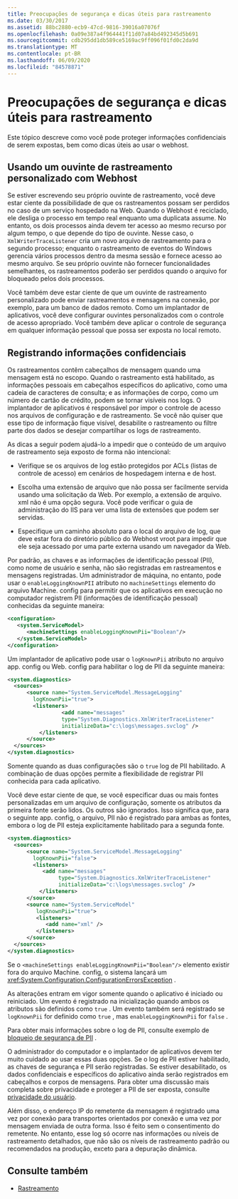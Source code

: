 ```yaml
---
title: Preocupações de segurança e dicas úteis para rastreamento
ms.date: 03/30/2017
ms.assetid: 88bc2880-ecb9-47cd-9816-39016a07076f
ms.openlocfilehash: 0a09e387a4f964441f11d07a84bd492345d5b691
ms.sourcegitcommit: cdb295dd1db589ce5169ac9ff096f01fd0c2da9d
ms.translationtype: MT
ms.contentlocale: pt-BR
ms.lasthandoff: 06/09/2020
ms.locfileid: "84578871"
---
```

# <a name="security-concerns-and-useful-tips-for-tracing"></a>Preocupações de segurança e dicas úteis para rastreamento
Este tópico descreve como você pode proteger informações confidenciais de serem expostas, bem como dicas úteis ao usar o webhost.  
  
## <a name="using-a-custom-trace-listener-with-webhost"></a>Usando um ouvinte de rastreamento personalizado com Webhost  
 Se estiver escrevendo seu próprio ouvinte de rastreamento, você deve estar ciente da possibilidade de que os rastreamentos possam ser perdidos no caso de um serviço hospedado na Web. Quando o Webhost é reciclado, ele desliga o processo em tempo real enquanto uma duplicata assume. No entanto, os dois processos ainda devem ter acesso ao mesmo recurso por algum tempo, o que depende do tipo de ouvinte. Nesse caso, o `XmlWriterTraceListener` cria um novo arquivo de rastreamento para o segundo processo; enquanto o rastreamento de eventos do Windows gerencia vários processos dentro da mesma sessão e fornece acesso ao mesmo arquivo. Se seu próprio ouvinte não fornecer funcionalidades semelhantes, os rastreamentos poderão ser perdidos quando o arquivo for bloqueado pelos dois processos.  
  
 Você também deve estar ciente de que um ouvinte de rastreamento personalizado pode enviar rastreamentos e mensagens na conexão, por exemplo, para um banco de dados remoto. Como um implantador de aplicativos, você deve configurar ouvintes personalizados com o controle de acesso apropriado. Você também deve aplicar o controle de segurança em qualquer informação pessoal que possa ser exposta no local remoto.  
  
## <a name="logging-sensitive-information"></a>Registrando informações confidenciais  
 Os rastreamentos contêm cabeçalhos de mensagem quando uma mensagem está no escopo. Quando o rastreamento está habilitado, as informações pessoais em cabeçalhos específicos do aplicativo, como uma cadeia de caracteres de consulta; e as informações de corpo, como um número de cartão de crédito, podem se tornar visíveis nos logs. O implantador de aplicativos é responsável por impor o controle de acesso nos arquivos de configuração e de rastreamento. Se você não quiser que esse tipo de informação fique visível, desabilite o rastreamento ou filtre parte dos dados se desejar compartilhar os logs de rastreamento.  
  
 As dicas a seguir podem ajudá-lo a impedir que o conteúdo de um arquivo de rastreamento seja exposto de forma não intencional:  
  
- Verifique se os arquivos de log estão protegidos por ACLs (listas de controle de acesso) em cenários de hospedagem interna e de host.  
  
- Escolha uma extensão de arquivo que não possa ser facilmente servida usando uma solicitação da Web. Por exemplo, a extensão de arquivo. xml não é uma opção segura. Você pode verificar o guia de administração do IIS para ver uma lista de extensões que podem ser servidas.  
  
- Especifique um caminho absoluto para o local do arquivo de log, que deve estar fora do diretório público do Webhost vroot para impedir que ele seja acessado por uma parte externa usando um navegador da Web.  
  
 Por padrão, as chaves e as informações de identificação pessoal (PII), como nome de usuário e senha, não são registradas em rastreamentos e mensagens registradas. Um administrador de máquina, no entanto, pode usar o `enableLoggingKnownPII` atributo no `machineSettings` elemento do arquivo Machine. config para permitir que os aplicativos em execução no computador registrem PII (informações de identificação pessoal) conhecidas da seguinte maneira:  
  
```xml  
<configuration>  
   <system.ServiceModel>  
      <machineSettings enableLoggingKnownPii="Boolean"/>  
   </system.ServiceModel>  
</configuration>
```  
  
 Um implantador de aplicativo pode usar o `logKnownPii` atributo no arquivo app. config ou Web. config para habilitar o log de PII da seguinte maneira:  
  
```xml  
<system.diagnostics>  
  <sources>  
      <source name="System.ServiceModel.MessageLogging"  
        logKnownPii="true">  
        <listeners>  
                 <add name="messages"  
                 type="System.Diagnostics.XmlWriterTraceListener"  
                 initializeData="c:\logs\messages.svclog" />  
          </listeners>  
      </source>  
  </sources>  
</system.diagnostics>  
```  
  
 Somente quando as duas configurações são o `true` log de PII habilitado. A combinação de duas opções permite a flexibilidade de registrar PII conhecida para cada aplicativo.  
  
 Você deve estar ciente de que, se você especificar duas ou mais fontes personalizadas em um arquivo de configuração, somente os atributos da primeira fonte serão lidos. Os outros são ignorados. Isso significa que, para o seguinte app. config, o arquivo, PII não é registrado para ambas as fontes, embora o log de PII esteja explicitamente habilitado para a segunda fonte.  
  
```xml  
<system.diagnostics>  
  <sources>  
      <source name="System.ServiceModel.MessageLogging"  
        logKnownPii="false">  
        <listeners>  
           <add name="messages"  
                type="System.Diagnostics.XmlWriterTraceListener"  
                initializeData="c:\logs\messages.svclog" />  
          </listeners>  
      </source>  
      <source name="System.ServiceModel"
         logKnownPii="true">  
         <listeners>  
            <add name="xml" />  
         </listeners>  
      </source>  
  </sources>  
</system.diagnostics>  
```  
  
 Se o `<machineSettings enableLoggingKnownPii="Boolean"/>` elemento existir fora do arquivo Machine. config, o sistema lançará um <xref:System.Configuration.ConfigurationErrorsException> .  
  
 As alterações entram em vigor somente quando o aplicativo é iniciado ou reiniciado. Um evento é registrado na inicialização quando ambos os atributos são definidos como `true` . Um evento também será registrado se `logKnownPii` for definido como `true` , mas `enableLoggingKnownPii` for `false` .  
  
 Para obter mais informações sobre o log de PII, consulte exemplo de [bloqueio de segurança de PII](../../samples/pii-security-lockdown.md) .  
  
 O administrador do computador e o implantador de aplicativos devem ter muito cuidado ao usar essas duas opções. Se o log de PII estiver habilitado, as chaves de segurança e PII serão registradas. Se estiver desabilitado, os dados confidenciais e específicos do aplicativo ainda serão registrados em cabeçalhos e corpos de mensagens. Para obter uma discussão mais completa sobre privacidade e proteger a PII de ser exposta, consulte [privacidade do usuário](https://docs.microsoft.com/previous-versions/dotnet/articles/aa480490(v=msdn.10)).  
  
 Além disso, o endereço IP do remetente da mensagem é registrado uma vez por conexão para transportes orientados por conexão e uma vez por mensagem enviada de outra forma. Isso é feito sem o consentimento do remetente. No entanto, esse log só ocorre nas informações ou níveis de rastreamento detalhados, que não são os níveis de rastreamento padrão ou recomendados na produção, exceto para a depuração dinâmica.  
  
## <a name="see-also"></a>Consulte também

- [Rastreamento](index.md)
